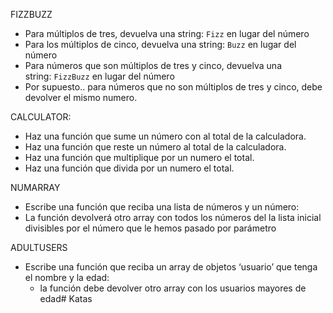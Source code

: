 
FIZZBUZZ

- Para múltiplos de tres, devuelva una string: `Fizz`
    en lugar del número
- Para los múltiplos de cinco, devuelva una string: `Buzz`
    en lugar del número
- Para números que son múltiplos de tres y cinco, devuelva una string: `FizzBuzz`
    en lugar del número
- Por supuesto.. para números que no son múltiplos de tres y cinco, debe devolver el mismo numero.


CALCULATOR:

- Haz una función que sume un número con al total de la calculadora.
- Haz una función que reste un número al total de la calculadora.
- Haz una función que multiplique por un numero el total.
- Haz una función que divida por un numero el total.


NUMARRAY

- Escribe una función que reciba una lista de números y un número:
- La función devolverá otro array con todos los números del la lista inicial divisibles por el número que le hemos pasado por parámetro



ADULTUSERS

- Escribe una función que reciba un array de objetos ‘usuario’ que tenga el nombre y la edad:
    - la función debe devolver otro array con los usuarios mayores de edad# Katas
